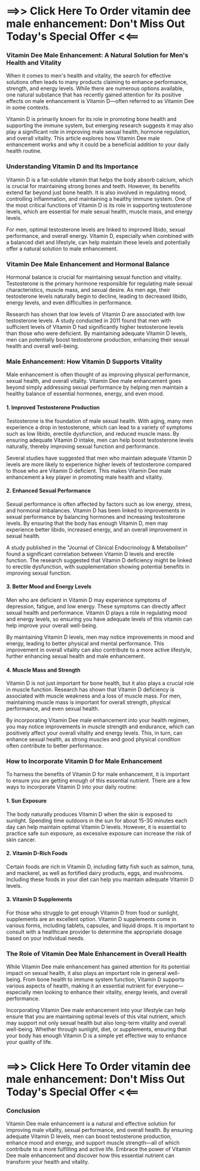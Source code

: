 <h1>==&gt;&gt; Click Here To Order&nbsp;<span data-sheets-root="1">vitamin dee male enhancement</span>: Don't Miss Out Today's Special Offer &lt;&lt;==</h1>
<h3>Vitamin Dee Male Enhancement: A Natural Solution for Men's Health and Vitality</h3>
<p>When it comes to men's health and vitality, the search for effective solutions often leads to many products claiming to enhance performance, strength, and energy levels. While there are numerous options available, one natural substance that has recently gained attention for its positive effects on male enhancement is Vitamin D&mdash;often referred to as Vitamin Dee in some contexts.</p>
<p>Vitamin D is primarily known for its role in promoting bone health and supporting the immune system, but emerging research suggests it may also play a significant role in improving male sexual health, hormone regulation, and overall vitality. This article explores how Vitamin Dee male enhancement works and why it could be a beneficial addition to your daily health routine.</p>
<h3>Understanding Vitamin D and Its Importance</h3>
<p>Vitamin D is a fat-soluble vitamin that helps the body absorb calcium, which is crucial for maintaining strong bones and teeth. However, its benefits extend far beyond just bone health. It is also involved in regulating mood, controlling inflammation, and maintaining a healthy immune system. One of the most critical functions of Vitamin D is its role in supporting testosterone levels, which are essential for male sexual health, muscle mass, and energy levels.</p>
<p>For men, optimal testosterone levels are linked to improved libido, sexual performance, and overall energy. Vitamin D, especially when combined with a balanced diet and lifestyle, can help maintain these levels and potentially offer a natural solution to male enhancement.</p>
<h3>Vitamin Dee Male Enhancement and Hormonal Balance</h3>
<p>Hormonal balance is crucial for maintaining sexual function and vitality. Testosterone is the primary hormone responsible for regulating male sexual characteristics, muscle mass, and sexual desire. As men age, their testosterone levels naturally begin to decline, leading to decreased libido, energy levels, and even difficulties in performance.</p>
<p>Research has shown that low levels of Vitamin D are associated with low testosterone levels. A study conducted in 2011 found that men with sufficient levels of Vitamin D had significantly higher testosterone levels than those who were deficient. By maintaining adequate Vitamin D levels, men can potentially boost testosterone production, enhancing their sexual health and overall well-being.</p>
<h3>Male Enhancement: How Vitamin D Supports Vitality</h3>
<p>Male enhancement is often thought of as improving physical performance, sexual health, and overall vitality. Vitamin Dee male enhancement goes beyond simply addressing sexual performance by helping men maintain a healthy balance of essential hormones, energy, and even mood.</p>
<h4>1. <strong>Improved Testosterone Production</strong></h4>
<p>Testosterone is the foundation of male sexual health. With aging, many men experience a drop in testosterone, which can lead to a variety of symptoms such as low libido, erectile dysfunction, and reduced muscle mass. By ensuring adequate Vitamin D intake, men can help boost testosterone levels naturally, thereby improving sexual function and performance.</p>
<p>Several studies have suggested that men who maintain adequate Vitamin D levels are more likely to experience higher levels of testosterone compared to those who are Vitamin D deficient. This makes Vitamin Dee male enhancement a key player in promoting male health and vitality.</p>
<h4>2. <strong>Enhanced Sexual Performance</strong></h4>
<p>Sexual performance is often affected by factors such as low energy, stress, and hormonal imbalances. Vitamin D has been linked to improvements in sexual performance by balancing hormones and increasing testosterone levels. By ensuring that the body has enough Vitamin D, men may experience better libido, increased energy, and an overall improvement in sexual health.</p>
<p>A study published in the "Journal of Clinical Endocrinology &amp; Metabolism" found a significant correlation between Vitamin D levels and erectile function. The research suggested that Vitamin D deficiency might be linked to erectile dysfunction, with supplementation showing potential benefits in improving sexual function.</p>
<h4>3. <strong>Better Mood and Energy Levels</strong></h4>
<p>Men who are deficient in Vitamin D may experience symptoms of depression, fatigue, and low energy. These symptoms can directly affect sexual health and performance. Vitamin D plays a role in regulating mood and energy levels, so ensuring you have adequate levels of this vitamin can help improve your overall well-being.</p>
<p>By maintaining Vitamin D levels, men may notice improvements in mood and energy, leading to better physical and mental performance. This improvement in overall vitality can also contribute to a more active lifestyle, further enhancing sexual health and male enhancement.</p>
<h4>4. <strong>Muscle Mass and Strength</strong></h4>
<p>Vitamin D is not just important for bone health, but it also plays a crucial role in muscle function. Research has shown that Vitamin D deficiency is associated with muscle weakness and a loss of muscle mass. For men, maintaining muscle mass is important for overall strength, physical performance, and even sexual health.</p>
<p>By incorporating Vitamin Dee male enhancement into your health regimen, you may notice improvements in muscle strength and endurance, which can positively affect your overall vitality and energy levels. This, in turn, can enhance sexual health, as strong muscles and good physical condition often contribute to better performance.</p>
<h3>How to Incorporate Vitamin D for Male Enhancement</h3>
<p>To harness the benefits of Vitamin D for male enhancement, it is important to ensure you are getting enough of this essential nutrient. There are a few ways to incorporate Vitamin D into your daily routine:</p>
<h4>1. <strong>Sun Exposure</strong></h4>
<p>The body naturally produces Vitamin D when the skin is exposed to sunlight. Spending time outdoors in the sun for about 15-30 minutes each day can help maintain optimal Vitamin D levels. However, it is essential to practice safe sun exposure, as excessive exposure can increase the risk of skin cancer.</p>
<h4>2. <strong>Vitamin D-Rich Foods</strong></h4>
<p>Certain foods are rich in Vitamin D, including fatty fish such as salmon, tuna, and mackerel, as well as fortified dairy products, eggs, and mushrooms. Including these foods in your diet can help you maintain adequate Vitamin D levels.</p>
<h4>3. <strong>Vitamin D Supplements</strong></h4>
<p>For those who struggle to get enough Vitamin D from food or sunlight, supplements are an excellent option. Vitamin D supplements come in various forms, including tablets, capsules, and liquid drops. It is important to consult with a healthcare provider to determine the appropriate dosage based on your individual needs.</p>
<h3>The Role of Vitamin Dee Male Enhancement in Overall Health</h3>
<p>While Vitamin Dee male enhancement has gained attention for its potential impact on sexual health, it also plays an important role in general well-being. From bone health to immune system function, Vitamin D supports various aspects of health, making it an essential nutrient for everyone&mdash;especially men looking to enhance their vitality, energy levels, and overall performance.</p>
<p>Incorporating Vitamin Dee male enhancement into your lifestyle can help ensure that you are maintaining optimal levels of this vital nutrient, which may support not only sexual health but also long-term vitality and overall well-being. Whether through sunlight, diet, or supplements, ensuring that your body has enough Vitamin D is a simple yet effective way to enhance your quality of life.</p>
<h1>==&gt;&gt; Click Here To Order&nbsp;<span data-sheets-root="1">vitamin dee male enhancement</span>: Don't Miss Out Today's Special Offer &lt;&lt;==</h1>
<h3>Conclusion</h3>
<p>Vitamin Dee male enhancement is a natural and effective solution for improving male vitality, sexual performance, and overall health. By ensuring adequate Vitamin D levels, men can boost testosterone production, enhance mood and energy, and support muscle strength&mdash;all of which contribute to a more fulfilling and active life. Embrace the power of Vitamin Dee male enhancement and discover how this essential nutrient can transform your health and vitality.</p>
